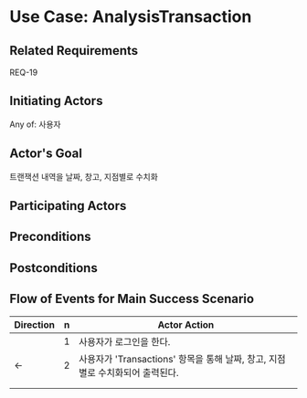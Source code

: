 # Use Case: AnalysisTransaction

## **Related Requirements**

REQ-19

## **Initiating Actors**

Any of: 사용자

## **Actor's Goal**

트랜잭션 내역을 날짜, 창고, 지점별로 수치화

## **Participating Actors**


## **Preconditions**



## **Postconditions**



## Flow of Events for Main Success Scenario
| Direction | n | Actor Action                                                                                                         |
| --------- | - | -------------------------------------------------------------------------------------------------------------------- |
|          | 1 | 사용자가 로그인을 한다.  |
|     ←    | 2 | 사용자가 'Transactions' 항목을 통해 날짜, 창고, 지점별로 수치화되어 출력된다. |
|          |  |  |
|          |  |  |


